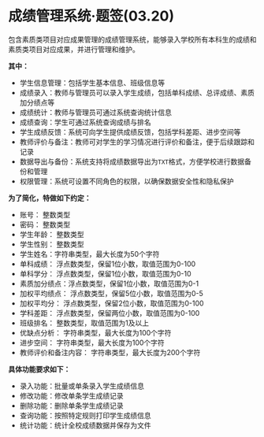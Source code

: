 # 成绩管理系统·题签(03.20)

包含素质类项目对应成果管理的成绩管理系统，能够录入学校所有本科生的成绩和素质类项目对应成果，并进行管理和维护。

**其中：**

- 学生信息管理：包括学生基本信息、班级信息等
- 成绩录入：教师与管理员可以录入学生成绩，包括单科成绩、总评成绩、素质加分绩点等
- 成绩统计：教师与管理员可通过系统查询统计信息
- 成绩查询：学生可通过系统查询成绩与排名
- 学生成绩反馈：系统可向学生提供成绩反馈，包括学科差距、进步空间等
- 教师评价与备注：教师可对学生的学习情况进行评价和备注，便于后续跟踪和记录
- 数据导出与备份：系统支持将成绩数据导出为`TXT`格式，方便学校进行数据备份和管理
- 权限管理：系统可设置不同角色的权限，以确保数据安全性和隐私保护

**为了简化，特做如下约定：**

- 账号： 整数类型
- 密码： 整数类型
- 学生年龄： 整数类型
- 学生性别： 整数类型
- 学生姓名：字符串类型，最大长度为50个字符
- 单科成绩： 浮点数类型，保留1位小数，取值范围为0-100
- 单科学分： 浮点数类型，保留1位小数，取值范围为0-10
- 素质加分绩点：浮点数类型，保留1位小数，取值范围为0-1
- 加权平均绩点： 浮点数类型，保留5位小数，取值范围为0-5
- 加权平均分： 浮点数类型，保留2位小数，取值范围为0-100
- 学科差距： 浮点数类型，保留两位小数，取值范围为0-100
- 班级排名： 整数类型，取值范围为1及以上
- 优缺点分析： 字符串类型，最大长度为100个字符
- 进步空间： 字符串类型，最大长度为100个字符
- 教师评价和备注内容： 字符串类型，最大长度为200个字符

**具体功能要求如下：**

- 录入功能：批量或单条录入学生成绩信息
- 修改功能：修改单条学生成绩记录
- 删除功能：删除单条学生成绩记录
- 查询功能：按照特定规则打印学生成绩信息
- 统计功能：统计全校成绩数据并保存为文件
